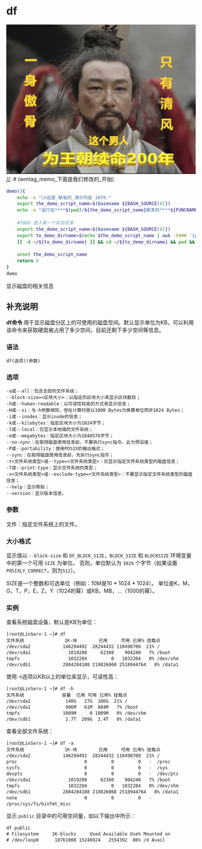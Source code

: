 df
===
![](../../../wmimages/sg77_石灰吟_于谦.png)
[//]: # (wmtag_memo_下面是我们修改的_开始)
```bash
demo(){
    echo -e "\n这是_缺省的_演示内容_1070."
    export the_demo_script_name=$(basename ${BASH_SOURCE[0]})
    echo -e "运行在****$(pwd)/${the_demo_script_name}脚本的****${FUNCNAME}()函数中****第${LINENO}行\n"

    #TODO 进入某一个实验目录
    export the_demo_script_name=$(basename ${BASH_SOURCE[0]})
    export to_demo_dirname=$(echo $the_demo_script_name | awk -F### '{print $1}')
    [[ -d ~/${to_demo_dirname} ]] && cd ~/${to_demo_dirname} && pwd && ls -l

    unset the_demo_script_name
    return 0
}
demo
```
[//]: # (wmtag_memo_下面是我们修改的_结束)

显示磁盘的相关信息

## 补充说明

**df命令** 用于显示磁盘分区上的可使用的磁盘空间。默认显示单位为KB。可以利用该命令来获取硬盘被占用了多少空间，目前还剩下多少空间等信息。

###  语法

```shell
df(选项)(参数)
```

###  选项

```shell
-a或--all：包含全部的文件系统；
--block-size=<区块大小>：以指定的区块大小来显示区块数目；
-h或--human-readable：以可读性较高的方式来显示信息；
-H或--si：与-h参数相同，但在计算时是以1000 Bytes为换算单位而非1024 Bytes；
-i或--inodes：显示inode的信息；
-k或--kilobytes：指定区块大小为1024字节；
-l或--local：仅显示本地端的文件系统；
-m或--megabytes：指定区块大小为1048576字节；
--no-sync：在取得磁盘使用信息前，不要执行sync指令，此为预设值；
-P或--portability：使用POSIX的输出格式；
--sync：在取得磁盘使用信息前，先执行sync指令；
-t<文件系统类型>或--type=<文件系统类型>：仅显示指定文件系统类型的磁盘信息；
-T或--print-type：显示文件系统的类型；
-x<文件系统类型>或--exclude-type=<文件系统类型>：不要显示指定文件系统类型的磁盘信息；
--help：显示帮助；
--version：显示版本信息。
```

###  参数

文件：指定文件系统上的文件。

### 大小格式

显示值以 `--block-size` 和 `DF_BLOCK_SIZE`，`BLOCK_SIZE` 和 `BLOCKSIZE` 环境变量中的第一个可用 `SIZE` 为单位。 否则，单位默认为 `1024` 个字节（如果设置 `POSIXLY_CORRECT`，则为`512`）。

SIZE是一个整数和可选单位（例如：10M是10 * 1024 * 1024）。 单位是K，M，G，T，P，E，Z，Y（1024的幂）或KB，MB，...（1000的幂）。

###  实例

查看系统磁盘设备，默认是KB为单位：

```shell
[root@LinServ-1 ~]# df
文件系统               1K-块        已用     可用 已用% 挂载点
/dev/sda2            146294492  28244432 110498708  21% /
/dev/sda1              1019208     62360    904240   7% /boot
tmpfs                  1032204         0   1032204   0% /dev/shm
/dev/sdb1            2884284108 218826068 2518944764   8% /data1
```

使用`-h`选项以KB以上的单位来显示，可读性高：

```shell
[root@LinServ-1 ~]# df -h
文件系统              容量  已用 可用 已用% 挂载点
/dev/sda2             140G   27G  106G  21% /
/dev/sda1             996M   61M  884M   7% /boot
tmpfs                1009M     0 1009M   0% /dev/shm
/dev/sdb1             2.7T  209G  2.4T   8% /data1
```

查看全部文件系统：

```shell
[root@LinServ-1 ~]# df -a
文件系统               1K-块        已用     可用 已用% 挂载点
/dev/sda2            146294492  28244432 110498708  21% /
proc                         0         0         0   -  /proc
sysfs                        0         0         0   -  /sys
devpts                       0         0         0   -  /dev/pts
/dev/sda1              1019208     62360    904240   7% /boot
tmpfs                  1032204         0   1032204   0% /dev/shm
/dev/sdb1            2884284108 218826068 2518944764   8% /data1
none                         0         0         0   -  /proc/sys/fs/binfmt_misc
```

显示 `public` 目录中的可用空间量，如以下输出中所示：

```shell
df public
# Filesystem     1K-blocks     Used Available Use% Mounted on
# /dev/loop0      18761008 15246924   2554392  86% /d Avail
```



